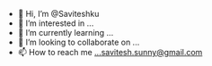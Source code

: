 - 👋 Hi, I’m @Saviteshku
- 👀 I’m interested in ...
- 🌱 I’m currently learning ...
- 💞️ I’m looking to collaborate on ...
- 📫 How to reach me ...savitesh.sunny@gmail.com

<!---
Saviteshku/Saviteshku is a ✨ special ✨ repository because its `README.md` (this file) appears on your GitHub profile.
You can click the Preview link to take a look at your changes.
--->
